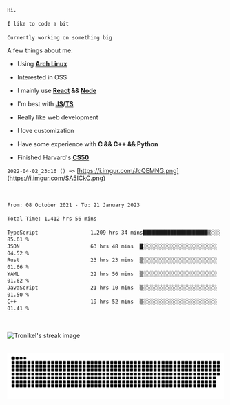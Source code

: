 ```
Hi.

I like to code a bit

Currently working on something big
```

A few things about me:

-   Using **[Arch Linux](https://archlinux.org/)**

-   Interested in OSS

-   I mainly use **[React](https://reactjs.org/) && [Node](https://nodejs.org/en/)**

-   I'm best with **[JS](https://www.javascript.com/)/[TS](https://www.typescriptlang.org/)**

-   Really like web development

-   I love customization

-   Have some experience with **C && C++ && Python**

-   Finished Harvard's **[CS50](https://cs50.harvard.edu)**

`2022-04-02_23:16 () =>` [https://i.imgur.com/JcQEMNG.png](https://i.imgur.com/SA5ICkC.png)

<br>

<!--START_SECTION:waka-->

```text
From: 08 October 2021 - To: 21 January 2023

Total Time: 1,412 hrs 56 mins

TypeScript                 1,209 hrs 34 mins█████████████████████▒░░░   85.61 %
JSON                       63 hrs 48 mins  █░░░░░░░░░░░░░░░░░░░░░░░░   04.52 %
Rust                       23 hrs 23 mins  ▒░░░░░░░░░░░░░░░░░░░░░░░░   01.66 %
YAML                       22 hrs 56 mins  ▒░░░░░░░░░░░░░░░░░░░░░░░░   01.62 %
JavaScript                 21 hrs 10 mins  ▒░░░░░░░░░░░░░░░░░░░░░░░░   01.50 %
C++                        19 hrs 52 mins  ▒░░░░░░░░░░░░░░░░░░░░░░░░   01.41 %
```

<!--END_SECTION:waka-->

<br>

<p><img align="center" src="https://github-readme-streak-stats.herokuapp.com/?user=Tronikelis&theme=dark" alt="Tronikel's streak image" /></p>

<br>

<img title="" src="https://raw.githubusercontent.com/Tronikelis/Tronikelis/output/github-contribution-grid-snake.svg" alt="very cool snake thingey" data-align="left">
